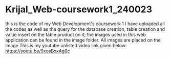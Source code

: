 # Krijal_Web-coursework1_240023
this is the code of my  Web Development's coursework 1 
I have uploaded all the codes as well as the query for the database creation, table creation and value insert on the table product on it;
the images used in this web application can be found in the image folder. All images are placed on the image 
This is my youtube unlisted video link given below:
https://youtu.be/9xosBxxAg0c
